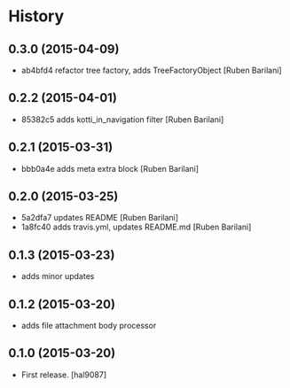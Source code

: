 History
=======


0.3.0 (2015-04-09)
------------------

- ab4bfd4 refactor tree factory, adds TreeFactoryObject [Ruben Barilani]


0.2.2 (2015-04-01)
------------------

- 85382c5 adds kotti_in_navigation filter [Ruben Barilani]


0.2.1 (2015-03-31)
------------------

- bbb0a4e adds meta extra block [Ruben Barilani]


0.2.0 (2015-03-25)
-------------------

- 5a2dfa7 updates README [Ruben Barilani]
- 1a8fc40 adds travis.yml, updates README.md [Ruben Barilani]


0.1.3 (2015-03-23)
-------------------

- adds minor updates 


0.1.2 (2015-03-20)
-------------------

- adds file attachment body processor 


0.1.0 (2015-03-20)
-------------------

- First release. [hal9087]
